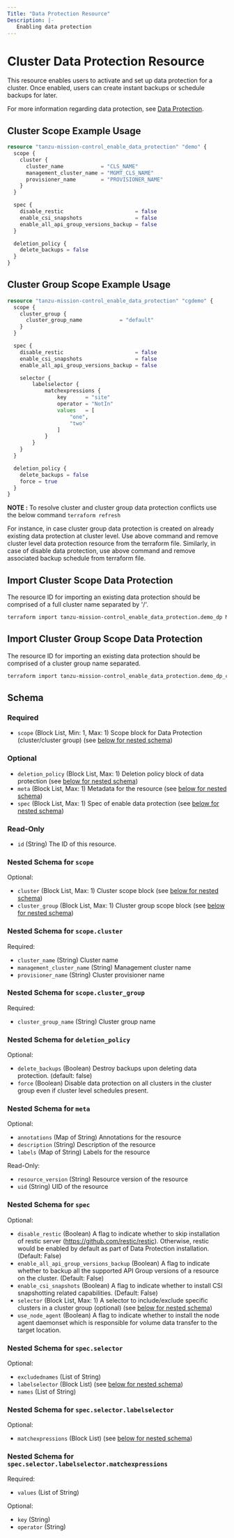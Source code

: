 ```yaml
---
Title: "Data Protection Resource"
Description: |-
   Enabling data protection
---
```


# Cluster Data Protection Resource

This resource enables users to activate and set up data protection for a cluster.
Once enabled, users can create instant backups or schedule backups for later.

For more information regarding data protection, see [Data Protection][data-protection].

[data-protection]: https://techdocs.broadcom.com/us/en/vmware-tanzu/standalone-components/tanzu-mission-control/1-4/tanzu-mission-control-documentation/tanzumc-concepts-GUID-C16557BC-EB1B-4414-8E63-28AD92E0CAE5.html

## Cluster Scope Example Usage

```terraform
resource "tanzu-mission-control_enable_data_protection" "demo" {
  scope {
    cluster {
      cluster_name            = "CLS_NAME"
      management_cluster_name = "MGMT_CLS_NAME"
      provisioner_name        = "PROVISIONER_NAME"
    }
  }

  spec {
    disable_restic                       = false
    enable_csi_snapshots                 = false
    enable_all_api_group_versions_backup = false
  }

  deletion_policy {
    delete_backups = false
  }
}
```

## Cluster Group Scope Example Usage

```terraform
resource "tanzu-mission-control_enable_data_protection" "cgdemo" {
  scope {
    cluster_group {
      cluster_group_name            = "default"
    }
  }

  spec {
    disable_restic                       = false
    enable_csi_snapshots                 = false
    enable_all_api_group_versions_backup = false

    selector {
        labelselector {
            matchexpressions {
                key      = "site"
                operator = "NotIn"
                values   = [
                    "one",
                    "two"
                ]
            }
        }
    }
  }

  deletion_policy {
    delete_backups = false
    force = true
  }
}
```


**NOTE :** To resolve cluster and cluster group data protection conflicts use the below command
``terraform refresh``

For instance, in case cluster group data protection is created on already existing data protection at cluster level.
Use above command and remove cluster level data protection resource from the terraform file.
Similarly, in case of disable data protection, use above command and remove associated backup schedule from terraform file.

## Import Cluster Scope Data Protection
The resource ID for importing an existing data protection should be comprised of a full cluster name separated by '/'.

```bash
terraform import tanzu-mission-control_enable_data_protection.demo_dp MANAGEMENT_CLUSTER_NAME/PROVISIONER_NAME/CLUSTER_NAME
```

## Import Cluster Group Scope Data Protection
The resource ID for importing an existing data protection should be comprised of a cluster group name separated.

```bash
terraform import tanzu-mission-control_enable_data_protection.demo_dp_cg CLUSTER_GROUP_NAME
```

<!-- schema generated by tfplugindocs -->
## Schema

### Required

- `scope` (Block List, Min: 1, Max: 1) Scope block for Data Protection (cluster/cluster group) (see [below for nested schema](#nestedblock--scope))

### Optional

- `deletion_policy` (Block List, Max: 1) Deletion policy block of data protection (see [below for nested schema](#nestedblock--deletion_policy))
- `meta` (Block List, Max: 1) Metadata for the resource (see [below for nested schema](#nestedblock--meta))
- `spec` (Block List, Max: 1) Spec of enable data protection (see [below for nested schema](#nestedblock--spec))

### Read-Only

- `id` (String) The ID of this resource.

<a id="nestedblock--scope"></a>
### Nested Schema for `scope`

Optional:

- `cluster` (Block List, Max: 1) Cluster scope block (see [below for nested schema](#nestedblock--scope--cluster))
- `cluster_group` (Block List, Max: 1) Cluster group scope block (see [below for nested schema](#nestedblock--scope--cluster_group))

<a id="nestedblock--scope--cluster"></a>
### Nested Schema for `scope.cluster`

Required:

- `cluster_name` (String) Cluster name
- `management_cluster_name` (String) Management cluster name
- `provisioner_name` (String) Cluster provisioner name


<a id="nestedblock--scope--cluster_group"></a>
### Nested Schema for `scope.cluster_group`

Required:

- `cluster_group_name` (String) Cluster group name



<a id="nestedblock--deletion_policy"></a>
### Nested Schema for `deletion_policy`

Optional:

- `delete_backups` (Boolean) Destroy backups upon deleting data protection.
(default: false)
- `force` (Boolean) Disable data protection on all clusters in the cluster group even if cluster level schedules present.


<a id="nestedblock--meta"></a>
### Nested Schema for `meta`

Optional:

- `annotations` (Map of String) Annotations for the resource
- `description` (String) Description of the resource
- `labels` (Map of String) Labels for the resource

Read-Only:

- `resource_version` (String) Resource version of the resource
- `uid` (String) UID of the resource


<a id="nestedblock--spec"></a>
### Nested Schema for `spec`

Optional:

- `disable_restic` (Boolean) A flag to indicate whether to skip installation of restic server (https://github.com/restic/restic).
Otherwise, restic would be enabled by default as part of Data Protection installation.
(Default: False)
- `enable_all_api_group_versions_backup` (Boolean) A flag to indicate whether to backup all the supported API Group versions of a resource on the cluster.
(Default: False)
- `enable_csi_snapshots` (Boolean) A flag to indicate whether to install CSI snapshotting related capabilities.
(Default: False)
- `selector` (Block List, Max: 1) A selector to include/exclude specific clusters in a cluster group (optional) (see [below for nested schema](#nestedblock--spec--selector))
- `use_node_agent` (Boolean) A flag to indicate whether to install the node agent daemonset which is responsible for volume data transfer to the target location.

<a id="nestedblock--spec--selector"></a>
### Nested Schema for `spec.selector`

Optional:

- `excludednames` (List of String)
- `labelselector` (Block List) (see [below for nested schema](#nestedblock--spec--selector--labelselector))
- `names` (List of String)

<a id="nestedblock--spec--selector--labelselector"></a>
### Nested Schema for `spec.selector.labelselector`

Optional:

- `matchexpressions` (Block List) (see [below for nested schema](#nestedblock--spec--selector--labelselector--matchexpressions))

<a id="nestedblock--spec--selector--labelselector--matchexpressions"></a>
### Nested Schema for `spec.selector.labelselector.matchexpressions`

Required:

- `values` (List of String)

Optional:

- `key` (String)
- `operator` (String)
